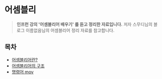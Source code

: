 # 어셈블리

> **인프런 강의 '어셈블리어 배우기' 를 듣고 정리한 자료입니다.**
> 저자 스무디님의 블로그 이름없음님의 어셈블리어 정리 자료를 참고합니다.

## 목차
- [어셈블리어란?](./어셈블리어.md)
- [어셈블리어의 구조](./어셈블리어의%20구조.md)
- [명령어 mov](./명령어%20mov.md)


